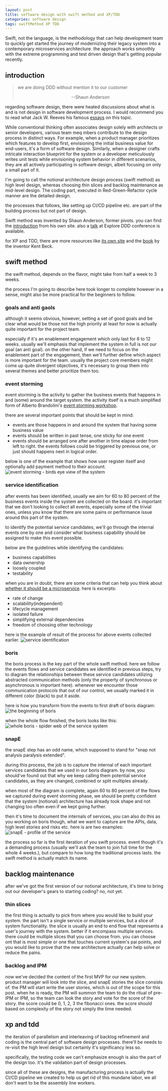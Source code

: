 ```yaml
---
layout: post
title: software design with swift method and XP/TDD
categories: software design
tags: swiftMethod XP TDD
---
```


Swift, not the language, is the methodology that can help development team to quickly get started the journey of modernizing their legacy system into a contemporary microservices architecture. the approach works smoothly with the extreme programming and test driven design that's getting popular recently.

## introduction

> we are doing DDD without mention it to our customer
>
> <p style="text-align: center;">--Shaun Anderson</p>

regarding software design, there were heated discussions about what is and is not design in software development process. I would recommend you to read what Jack W. Reeves his famous [essays](https://www.developerdotstar.com/mag/articles/reeves_design_main.html) on this topic.

While conventional thinking often associates design solely with architects or senior developers, various team meq   mbers contribute to the design process in distinct ways. For example, when a product manager prioritizes which features to develop first, envisioning the initial business value for end-users, it's a form of software design. Similarly, when a designer crafts intricate interaction blueprint for the system or a developer meticulously writes unit tests while envisioning system behavior in different scenarios, they are all actively participating in software design, albeit focusing on only a small part of it.

I'm going to call the notional architecture design process (swift method) as high level design, whereas choosing thin slices and backlog maintenance as mid-level design. The coding part, executed in Red-Green-Refactor cycle manner are the detailed design. 

the processes that follows, like setting up CI/CD pipeline etc. are part of the building process but not part of design.

Swift method was invented by Shaun Anderson, former pivots. you can find the [introduction](https://www.swiftbird.us/the-swift-method) from his own site. also a [talk](https://youtu.be/7-fRtd8LUwA?si=06U1JYT-34fYJKOC) at Explore DDD conference is available.

for XP and TDD, there are more resources like [its own site](http://www.extremeprogramming.org/) and the [book](https://a.co/d/6RMzF9I) by the inventor Kent Beck.

## swift method

the swift method, depends on the flavor, might take from half a week to 3 weeks.

the process I'm going to describe here took longer to complete however in a sense, might also be more practical for the beginners to follow.

### goals and anti gaols

although it seems obvious, however, setting a set of good goals and be clear what would be those not the high priority at least for now is actually quite important for the project team. 

especially if it's an enablement engagement which only last for 6 to 12 weeks. usually we'll emphasis that implement the system in full is not our goal (an anti goal). on the other hand, if we need to focus on the enablement part of the engagement, then we'll further define which aspect is more important for the team. usually the project core members might come up quite divergent objectives, it's necessary to group them into several themes and better prioritize them too.

### event storming

event storming is the activity to gather the business events that happens in and (some) around the target system. the activity itself is a much simplified form of Alberto Brandolini's [event storming workshop](https://www.eventstorming.com/).

there are several important points that should be kept in mind:
- events are those happens in and around the system that having some business value
- events should be written in past tense, one sticky for one event
- events should be arranged one after another in time elapse order from left to right. the events follows could be triggered by previous one, or just should happens next in logical order.


below is one of the example that shows how user register itself and optionally add payment method to their account.
![event storming - birds eye view of the system](/assets/images/event-storming.png)

### service identification

after events has been identified, usually we aim for 60 to 80 percent of the business events inside the system are collected on the board. it's important that we don't looking to collect all events, especially some of the trivial ones, unless you know that there are some pains or performance issue around this part of the system.

to identify the potential service candidates, we'll go through the internal events one by one and consider what business capability should be assigned to make this event possible. 

below are the guidelines while identifying the candidates:
- business capabilities
- data ownership
- loosely coupled
- testability

when you are in doubt, there are some criteria that can help you think about [whether it should be a microservice](https://tanzu.vmware.com/content/blog/should-that-be-a-microservice-keep-these-six-factors-in-mind). here is excerpts:
- rate of change
- scalability(independent)
- lifecycle management
- isolated failure
- simplifying external dependencies
- freedom of choosing other technology

here is the example of result of the process for above events collected earlier.
![service identification](/assets/images/service-identification.png)

### boris

the boris process is the key part of the whole swift method. here we follow the events flows and service candidates we identified in previous steps, try to diagram the relationships between these service candidates utilizing abstracted communication methods (only the property of synchronous or asynchronous is important here). whenever we encounter those communication protocols that out of our control, we usually marked it in different color (black) to put it aside.

here is how you transform from the events to first draft of boris diagram:
![the beginning of boris](/assets/images/boris-start.png)

when the whole flow finished, the boris looks like this:
![whole boris - spider web of the service system](/assets/images/boris-full.png)

### snapE

the snapE step has an odd name, which supposed to stand for "snap not analysis paralysis extended".

during this process, the job is to capture the internal of each important services candidates that we used in our boris diagram. by now, you should've found out that why we keep calling them potential service candidates, as they are changed, combined or split multiples already. 

when most of the diagram is complete, again 60 to 80 percent of the flows we captured during event storming phase, we should be pretty confident that the system (notional) architecture has already took shape and not changing too often even if we kept going further.

then it's time to document the internals of services, you can also do this as you working on boris though, what we want to capture are the APIs, data, high level stories and risks etc. here is are two examples:
![snapE - profile of the service](/assets/images/snape.png)

the process so far is the first iteration of you swift process. 
event though it's a demanding process (usually we'll ask the team to join full time for the whole 4 weeks.), but compare to how long the traditional process lasts. the swift method is actually match its name.

## backlog maintenance

after we've got the first version of our notional architecture, it's time to bring out our developer's gears to starting coding? no, not yet. 

### thin slices
the first thing is actually to pick from where you would like to build your system. the part isn't a single service or multiple services, but a slice of system functionality. the slice is usually an end to end flow that represents a user's journey with the system. better if it encompass multiple services. there could be multiple slices that you can choose from. you can choose ont that is most simple or one that touches current system's pai points, and you would like to prove that the new architecture actually can help solve or reduce the pains.

### backlog and IPM

now we've decided the content of the first MVP for our new system. product manager will look into the slice, and snapE stories the slice consists of. the PM will start write the user stories, which is out of the scope for this post. when he is ready, the PM will summon the team to do the ritual of pre-IPM or IPM, so the team can look the story and vote for the score of the story. the score could be 0, 1, 2, 3 the fibonacci ones. the score should based on complexity of the story not simply the time needed. 


## xp and tdd



the iteration of parallelism and interleaving of backlog refinement and coding is the central part of software design processes. there'll be needs to re-visit the high level design but certainly it's significancy less so.

specifically, the testing code we can't emphasize enough is also the part of the design too. it's the validation part of design processes.

since all of these are designs, the manufacturing process is actually the CI/CD pipeline we created to help us get rid of this mundane labor, we all don't want to be the assembly line workers.
